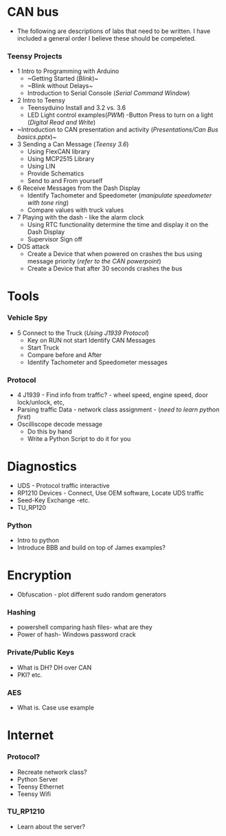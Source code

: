# CAN bus
* The following are descriptions of labs that need to be written. I have included a general order I believe these should be compeleted. 
### Teensy Projects
* 1 Intro to Programming with Arduino
	- ~Getting Started (_Blink_)~
	- ~Blink without Delays~
	- Introduction to Serial Console (_Serial Command Window_)
* 2 Intro to Teensy
	- Teensyduino Install and 3.2 vs. 3.6
	- LED Light control examples(_PWM_)
		-Button Press to turn on a light (_Digital Read and Write_)
* ~Introduction to CAN presentation and activity (_Presentations/Can Bus basics.pptx_)~
* 3 Sending a Can Message (_Teensy 3.6_)
	- Using FlexCAN library
	- Using MCP2515 Library
	- Using LIN
	- Provide Schematics
	- Send to and From yourself
* 6 Receive Messages from the Dash Display
	- Identify Tachometer and Speedometer (_manipulate speedometer with tone ring_)
	- Compare values with truck values
* 7 Playing with the dash - like the alarm clock
	- Using RTC functionality determine the time and display it on the Dash Display
	- Supervisor Sign off
*  DOS attack
	- Create a Device that when powered on crashes the bus using message priority (_refer to the CAN powerpoint_)
	- Create a Device that after 30 seconds crashes the bus
# Tools
### Vehicle Spy
* 5 Connect to the Truck (_Using J1939 Protocol_)
	- Key on RUN not start Identify CAN Messages
	- Start Truck
	- Compare before and After
	- Identify Tachometer and Speedometer messages

### Protocol
* 4 J1939 - Find info from traffic? - wheel speed, engine speed, door lock/unlock, etc, 
* Parsing traffic Data - network class assignment - (_need to learn python first_)
* Oscilliscope decode message
	- Do this by hand
	- Write a Python Script to do it for you

# Diagnostics
* UDS - Protocol traffic interactive
* RP1210 Devices - Connect, Use OEM software, Locate UDS traffic
* Seed-Key Exchange -etc.
* TU_RP120 

### Python
* Intro to python
* Introduce BBB and build on top of James examples?





# Encryption
* Obfuscation - plot different sudo random generators
### Hashing
* powershell comparing hash files- what are they
* Power of hash- Windows password crack
### Private/Public Keys
* What is DH? DH over CAN
* PKI? etc.
### AES
* What is. Case use example

# Internet
### Protocol?
* Recreate network class?
* Python Server 
* Teensy Ethernet
* Teensy Wifi
### TU_RP1210
* Learn about the server?
